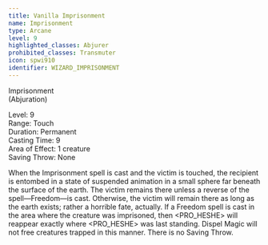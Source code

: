 ```yaml
---
title: Vanilla Imprisonment
name: Imprisonment
type: Arcane
level: 9
highlighted_classes: Abjurer
prohibited_classes: Transmuter
icon: spwi910
identifier: WIZARD_IMPRISONMENT
---
```

Imprisonment  
(Abjuration)  
  
Level: 9  
Range: Touch   
Duration: Permanent  
Casting Time: 9  
Area of Effect: 1 creature  
Saving Throw: None   
  
When the Imprisonment spell is cast and the victim is touched, the recipient is entombed in a state of suspended animation in a small sphere far beneath the surface of the earth. The victim remains there unless a reverse of the spell—Freedom—is cast. Otherwise, the victim will remain there as long as the earth exists; rather a horrible fate, actually. If a Freedom spell is cast in the area where the creature was imprisoned, then &lt;PRO_HESHE&gt; will reappear exactly where &lt;PRO_HESHE&gt; was last standing. Dispel Magic will not free creatures trapped in this manner. There is no Saving Throw.  

